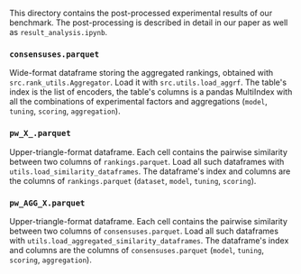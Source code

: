 This directory contains the post-processed experimental results of our benchmark. 
The post-processing is described in detail in our paper as well as `result_analysis.ipynb`.

### `consensuses.parquet`
Wide-format dataframe storing the aggregated rankings, obtained with `src.rank_utils.Aggregator`.
Load it with `src.utils.load_aggrf`.
The table's index is the list of encoders, the table's columns is a pandas MultiIndex with all the combinations of 
experimental factors and aggregations (`model`, `tuning`, `scoring`, `aggregation`).

### `pw_X_.parquet`
Upper-triangle-format dataframe. 
Each cell contains the pairwise similarity between two columns of `rankings.parquet`. 
Load all such dataframes with `utils.load_similarity_dataframes`.
The dataframe's index and columns are the columns of `rankings.parquet` (`dataset`, `model`, `tuning`, `scoring`). 

### `pw_AGG_X.parquet` 
Upper-triangle-format dataframe. 
Each cell contains the pairwise similarity between two columns of `consensuses.parquet`. 
Load all such dataframes with `utils.load_aggregated_similarity_dataframes`.
The dataframe's index and columns are the columns of `consensuses.parquet` (`model`, `tuning`, `scoring`, `aggregation`). 


